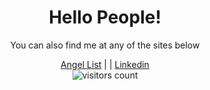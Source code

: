 <h1 align='center'>Hello People!</h1>

<p align='center'>You can also find me at any of the sites below</p>

<div align='center'>
  <a href="https://angel.co/u/gurbuz-ertunga">Angel List</a>
  <span>| | </span>
  <a href="https://www.linkedin.com/in/gurbuzertunga/">Linkedin</a>
</div>

<div align='center'>
  <img align='center' alt="visitors count" src="https://visitor-badge.glitch.me/badge?page_id=defoebrand.defoebrand">
</div>

